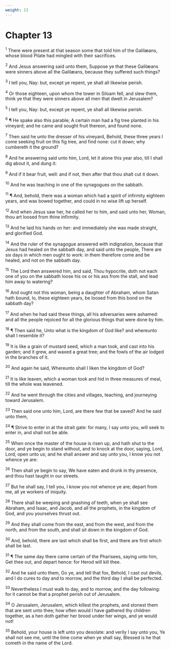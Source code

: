 ```yaml
---
weight: 13
---
```


# Chapter 13

<sup>1</sup> There were present at that season some that told him of the Galilæans, whose blood Pilate had mingled with their sacrifices. 

<sup>2</sup> And Jesus answering said unto them, Suppose ye that these Galilæans were sinners above all the Galilæans, because they suffered such things? 

<sup>3</sup> I tell you, Nay: but, except ye repent, ye shall all likewise perish. 

<sup>4</sup> Or those eighteen, upon whom the tower in Siloam fell, and slew them, think ye that they were sinners above all men that dwelt in Jerusalem? 

<sup>5</sup> I tell you, Nay: but, except ye repent, ye shall all likewise perish. 

<sup>6</sup> ¶ He spake also this parable; A certain man had a fig tree planted in his vineyard; and he came and sought fruit thereon, and found none. 

<sup>7</sup> Then said he unto the dresser of his vineyard, Behold, these three years I come seeking fruit on this fig tree, and find none: cut it down; why cumbereth it the ground? 

<sup>8</sup> And he answering said unto him, Lord, let it alone this year also, till I shall dig about it, and dung it: 

<sup>9</sup> And if it bear fruit, well: and if not, then after that thou shalt cut it down. 

<sup>10</sup> And he was teaching in one of the synagogues on the sabbath. 

<sup>11</sup> ¶ And, behold, there was a woman which had a spirit of infirmity eighteen years, and was bowed together, and could in no wise lift up herself. 

<sup>12</sup> And when Jesus saw her, he called her to him, and said unto her, Woman, thou art loosed from thine infirmity. 

<sup>13</sup> And he laid his hands on her: and immediately she was made straight, and glorified God. 

<sup>14</sup> And the ruler of the synagogue answered with indignation, because that Jesus had healed on the sabbath day, and said unto the people, There are six days in which men ought to work: in them therefore come and be healed, and not on the sabbath day. 

<sup>15</sup> The Lord then answered him, and said, Thou hypocrite, doth not each one of you on the sabbath loose his ox or his ass from the stall, and lead him away to watering? 

<sup>16</sup> And ought not this woman, being a daughter of Abraham, whom Satan hath bound, lo, these eighteen years, be loosed from this bond on the sabbath day? 

<sup>17</sup> And when he had said these things, all his adversaries were ashamed: and all the people rejoiced for all the glorious things that were done by him. 

<sup>18</sup> ¶ Then said he, Unto what is the kingdom of God like? and whereunto shall I resemble it? 

<sup>19</sup> It is like a grain of mustard seed, which a man took, and cast into his garden; and it grew, and waxed a great tree; and the fowls of the air lodged in the branches of it. 

<sup>20</sup> And again he said, Whereunto shall I liken the kingdom of God? 

<sup>21</sup> It is like leaven, which a woman took and hid in three measures of meal, till the whole was leavened. 

<sup>22</sup> And he went through the cities and villages, teaching, and journeying toward Jerusalem. 

<sup>23</sup> Then said one unto him, Lord, are there few that be saved? And he said unto them, 

<sup>24</sup> ¶ Strive to enter in at the strait gate: for many, I say unto you, will seek to enter in, and shall not be able. 

<sup>25</sup> When once the master of the house is risen up, and hath shut to the door, and ye begin to stand without, and to knock at the door, saying, Lord, Lord, open unto us; and he shall answer and say unto you, I know you not whence ye are: 

<sup>26</sup> Then shall ye begin to say, We have eaten and drunk in thy presence, and thou hast taught in our streets. 

<sup>27</sup> But he shall say, I tell you, I know you not whence ye are; depart from me, all ye workers of iniquity. 

<sup>28</sup> There shall be weeping and gnashing of teeth, when ye shall see Abraham, and Isaac, and Jacob, and all the prophets, in the kingdom of God, and you yourselves thrust out. 

<sup>29</sup> And they shall come from the east, and from the west, and from the north, and from the south, and shall sit down in the kingdom of God. 

<sup>30</sup> And, behold, there are last which shall be first, and there are first which shall be last. 

<sup>31</sup> ¶ The same day there came certain of the Pharisees, saying unto him, Get thee out, and depart hence: for Herod will kill thee. 

<sup>32</sup> And he said unto them, Go ye, and tell that fox, Behold, I cast out devils, and I do cures to day and to morrow, and the third day I shall be perfected. 

<sup>33</sup> Nevertheless I must walk to day, and to morrow, and the day following: for it cannot be that a prophet perish out of Jerusalem. 

<sup>34</sup> O Jerusalem, Jerusalem, which killest the prophets, and stonest them that are sent unto thee; how often would I have gathered thy children together, as a hen doth gather her brood under her wings, and ye would not! 

<sup>35</sup> Behold, your house is left unto you desolate: and verily I say unto you, Ye shall not see me, until the time come when ye shall say, Blessed is he that cometh in the name of the Lord. 


